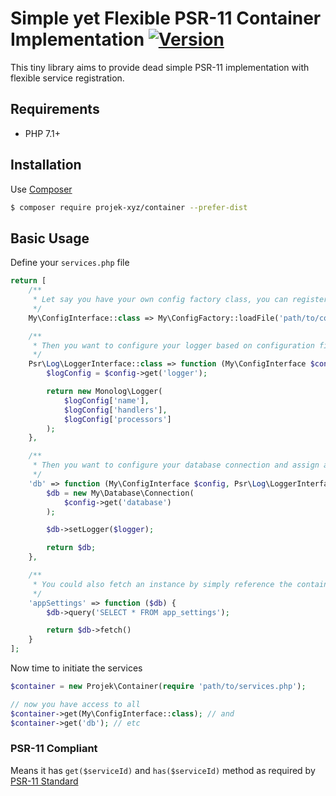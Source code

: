 # Simple yet Flexible PSR-11 Container Implementation [![Version](https://img.shields.io/packagist/v/projek-xyz/container?style=flat-square)](https://packagist.org/packages/projek-xyz/container)

This tiny library aims to provide dead simple PSR-11 implementation with flexible service registration.

## Requirements

- PHP 7.1+

## Installation

Use [Composer](https://getcomposer.org/)

```bash
$ composer require projek-xyz/container --prefer-dist
```

## Basic Usage

Define your `services.php` file

```php
return [
    /**
     * Let say you have your own config factory class, you can register it as an instance of class.
     */
    My\ConfigInterface::class => My\ConfigFactory::loadFile('path/to/config.php'),

    /**
     * Then you want to configure your logger based on configuration file you already loaded. 
     */
    Psr\Log\LoggerInterface::class => function (My\ConfigInterface $config) {
        $logConfig = $config->get('logger');

        return new Monolog\Logger(
            $logConfig['name'],
            $logConfig['handlers'],
            $logConfig['processors']
        );
    },

    /**
     * Then you want to configure your database connection and assign a logger interface. 
     */
    'db' => function (My\ConfigInterface $config, Psr\Log\LoggerInterface $logger) {
        $db = new My\Database\Connection(
            $config->get('database')
        );

        $db->setLogger($logger);

        return $db;
    },

    /**
     * You could also fetch an instance by simply reference the container name to fetch its instance.
     */
    'appSettings' => function ($db) {
        $db->query('SELECT * FROM app_settings');

        return $db->fetch()
    }
];

```

Now time to initiate the services

```php
$container = new Projek\Container(require 'path/to/services.php');

// now you have access to all
$container->get(My\ConfigInterface::class); // and
$container->get('db'); // etc
```

### PSR-11 Compliant

Means it has `get($serviceId)` and `has($serviceId)` method as required by [PSR-11 Standard](https://www.php-fig.org/psr/psr-11/)
